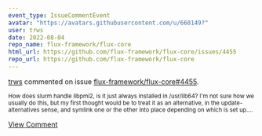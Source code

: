 ```yaml
---
event_type: IssueCommentEvent
avatar: "https://avatars.githubusercontent.com/u/660149?"
user: trws
date: 2022-08-04
repo_name: flux-framework/flux-core
html_url: https://github.com/flux-framework/flux-core/issues/4455
repo_url: https://github.com/flux-framework/flux-core
---
```


<a href='https://github.com/trws' target='_blank'>trws</a> commented on issue <a href='https://github.com/flux-framework/flux-core/issues/4455' target='_blank'>flux-framework/flux-core#4455</a>.

<small>How does slurm handle libpmi2, is it just always installed in /usr/lib64? I'm not sure how we usually do this, but my first thought would be to treat it as an alternative, in the update-alternatives sense, and symlink one or the other into place depending on which is set up....</small>

<a href='https://github.com/flux-framework/flux-core/issues/4455' target='_blank'>View Comment</a>